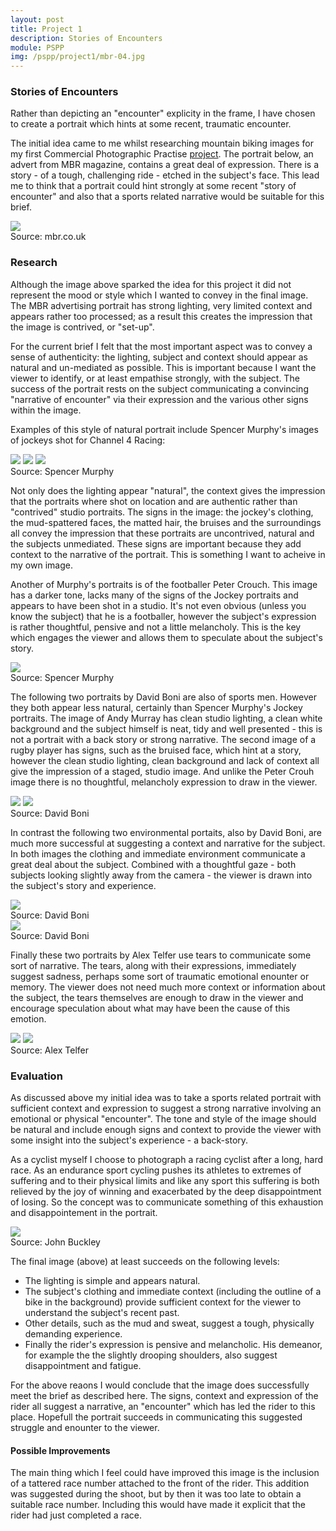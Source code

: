 ```yaml
---
layout: post
title: Project 1
description: Stories of Encounters
module: PSPP
img: /pspp/project1/mbr-04.jpg
---
```


### Stories of Encounters

Rather than depicting an "encounter" explicity in the frame, I have chosen to create a portrait which hints at some recent, traumatic encounter.

The initial idea came to me whilst researching mountain biking images for my first Commercial Photographic Practise [project](/cpp/project1/). The portrait below, an advert from MBR magazine, contains a great deal of expression. There is a story - of a tough, challenging ride - etched in the subject's face. This lead me to think that a portrait could hint strongly at some recent "story of encounter" and also that a sports related narrative would be suitable for this brief.

<div class="img_row center">
    <img class="one" src="mbr-04.jpg"/>
</div>
<div class="col three caption">
    Source: mbr.co.uk
</div>

### Research

Although the image above sparked the idea for this project it did not represent the mood or style which I wanted to convey in the final image. The MBR advertising portrait has strong lighting, very limited context and appears rather too processed; as a result this creates the impression that the image is contrived, or "set-up".

For the current brief I felt that the most important aspect was to convey a sense of authenticity: the lighting, subject and context should appear as natural and un-mediated as possible. This is important because I want the viewer to identify, or at least empathise strongly, with the subject. The success of the portrait rests on the subject communicating a convincing "narrative of encounter" via their expression and the various other signs within the image.

Examples of this style of natural portrait include Spencer Murphy's images of jockeys shot for Channel 4 Racing:

<div class="img_row">
    <img class="col one" src="Murphy1.jpg"/>
    <img class="col one" src="Murphy2.jpg"/>
    <img class="col one" src="Murphy5.jpg"/>
</div>
<div class="col three caption">
    Source: Spencer Murphy
</div>

Not only does the lighting appear "natural", the context gives the impression that the portraits where shot on location and are authentic rather than "contrived" studio portraits. The signs in the image: the jockey's clothing, the mud-spattered faces, the matted hair, the bruises and the surroundings all convey the impression that these portraits are uncontrived, natural and the subjects unmediated. These signs are important because they add context to the narrative of the portrait. This is something I want to acheive in my own image.

Another of Murphy's portraits is of the footballer Peter Crouch. This image has a darker tone, lacks many of the signs of the Jockey portraits and appears to have been shot in a studio. It's not even obvious (unless you know the subject) that he is a footballer, however the subject's expression is rather thoughtful, pensive and not a little melancholy. This is the key which engages the viewer and allows them to speculate about the subject's story.

<div class="img_row center">
    <img class="one" src="Murphy3.jpg"/>
</div>
<div class="col three caption">
    Source: Spencer Murphy
</div>

The following two portraits by David Boni are also of sports men. However they both appear less natural, certainly than Spencer Murphy's Jockey portraits. The image of Andy Murray has clean studio lighting, a clean white background and the subject himself is neat, tidy and well presented - this is not a portrait with a back story or strong narrative. The second image of a rugby player has signs, such as the bruised face, which hint at a story, however the clean studio lighting, clean background and lack of context all give the impression of a staged, studio image. And unlike the Peter Crouh image there is no thoughtful, melancholy expression to draw in the viewer.

<div class="img_row">
    <img class="col two" src="Boni1.jpg"/>
    <img class="col one" src="Boni2.jpg"/>
</div>
<div class="col three caption">
    Source: David Boni
</div>

In contrast the following two environmental portaits, also by David Boni, are much more successful at suggesting a context and narrative for the subject. In both images the clothing and immediate environment communicate a great deal about the subject. Combined with a thoughtful gaze - both subjects looking slightly away from the camera - the viewer is drawn into the subject's story and experience.

<div class="img_row center">
    <img class="two" src="Boni4.jpg"/>
</div>
<div class="col three caption">
    Source: David Boni
</div>

<div class="img_row center">
    <img class="two" src="Boni6.jpg"/>
</div>
<div class="col three caption">
    Source: David Boni
</div>

Finally these two portraits by Alex Telfer use tears to communicate some sort of narrative. The tears, along with their expressions, immediately suggest sadness, perhaps some sort of traumatic emotional enounter or memory. The viewer does not need much more context or information about the subject, the tears themselves are enough to draw in the viewer and encourage speculation about what may have been the cause of this emotion.

<div class="img_row">
    <div class="col sixth"></div>
    <img class="col one" src="Telfer2.jpg"/>
    <img class="col one" src="Telfer5.jpg"/>
    <div class="col sixth"></div>
</div>
<div class="col three caption">
    Source: Alex Telfer
</div>

### Evaluation

As discussed above my initial idea was to take a sports related portrait with sufficient context and expression to suggest a strong narrative involving an emotional or physical "encounter". The tone and style of the image should be natural and include enough signs and context to provide the viewer with some insight into the subject's experience - a back-story.

As a cyclist myself I choose to photograph a racing cyclist after a long, hard race. As an endurance sport cycling pushes its athletes to extremes of suffering and to their physical limits and like any sport this suffering is both relieved by the joy of winning and exacerbated by the deep disappointment of losing. So the concept was to communicate something of this exhaustion and disappointement in the portrait.

<div class="center">
    <img class="two" src="DSC4124-Edit.jpg"/>
</div>
<div class="col three caption">
    Source: John Buckley
</div>

The final image (above) at least succeeds on the following levels:

* The lighting is simple and appears natural.
* The subject's clothing and immediate context (including the outline of a bike in the background) provide sufficient context for the viewer to understand the subject's recent past.
* Other details, such as the mud and sweat, suggest a tough, physically demanding experience.
* Finally the rider's expression is pensive and melancholic. His demeanor, for example the the slightly drooping shoulders, also suggest disappointment and fatigue.

For the above reaons I would conclude that the image does successfully meet the brief as described here. The signs, context and expression of the rider all suggest a narrative, an "encounter" which has led the rider to this place. Hopefull the portrait succeeds in communicating this suggested struggle and enounter to the viewer.

#### Possible Improvements

The main thing which I feel could have improved this image is the inclusion of a tattered race number attached to the front of the rider. This addition was suggested during the shoot, but by then it was too late to obtain a suitable race number. Including this would have made it explicit that the rider had just completed a race.
